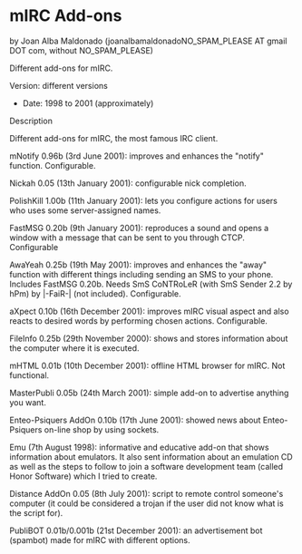 mIRC Add-ons 
============= 
by Joan Alba Maldonado (joanalbamaldonadoNO_SPAM_PLEASE AT gmail DOT com, without NO_SPAM_PLEASE)

Different add-ons for mIRC.

Version: different versions 
- Date: 1998 to 2001 (approximately)


Description

Different add-ons for mIRC, the most famous IRC client.

mNotify 0.96b (3rd June 2001): improves and enhances the "notify" function. Configurable.

Nickah 0.05 (13th January 2001): configurable nick completion.

PolishKill 1.00b (11th January 2001): lets you configure actions for users who uses some server-assigned names.

FastMSG 0.20b (9th January 2001): reproduces a sound and opens a window with a message that can be sent to you through CTCP. Configurable

AwaYeah 0.25b (19th May 2001): improves and enhances the "away" function with different things including sending an SMS to your phone. Includes FastMSG 0.20b. Needs SmS CoNTRoLeR (with SmS Sender 2.2 by hPm) by |-FaiR-| (not included). Configurable.

aXpect 0.10b (16th December 2001): improves mIRC visual aspect and also reacts to desired words by performing chosen actions. Configurable.

FileInfo 0.25b (29th November 2000): shows and stores information about the computer where it is executed.

mHTML 0.01b (10th December 2001): offline HTML browser for mIRC. Not functional.

MasterPubli 0.05b (24th March 2001): simple add-on to advertise anything you want.

Enteo-Psiquers AddOn 0.10b (17th June 2001): showed news about Enteo-Psiquers on-line shop by using sockets.

Emu (7th August 1998): informative and educative add-on that shows information about emulators. It also sent information about an emulation CD as well as the steps to follow to join a software development team (called Honor Software) which I tried to create.

Distance AddOn 0.05 (8th July 2001): script to remote control someone's computer (it could be considered a trojan if the user did not know what is the script for).

PubliBOT 0.01b/0.001b (21st December 2001): an advertisement bot (spambot) made for mIRC with different options.